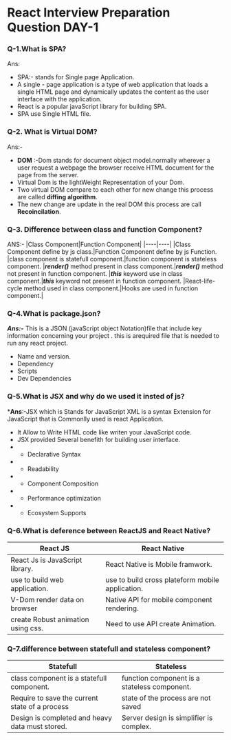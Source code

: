 # React Interview Preparation Question DAY-1
### Q-1.What is SPA?
Ans: 
- SPA:- stands for Single page Application.
- A single - page application is a type of web application that loads a single HTML page and dynamically updates the content as the user interface with the application.
- React is a popular javaScript library for building SPA.
- SPA use Single HTML file.
### Q-2. What is Virtual DOM?
Ans:-
- **DOM** :-Dom stands for document object model.normally wherever a user request a webpage the browser receive HTML document for the page from the server.
- Virtual Dom is the lightWeight Representation of your Dom.
- Two virtual DOM compare to each other for new change this process are called **diffing algorithm**.
- The new change are update in the real DOM this process are call **Recoincilation**.
### Q-3. Difference between class and function Component?
ANS:-
|Class Component|Function Component|
|----|----|
|Class Component define by js class.|Function Component define by js Function.
|class component is statefull component.|function component is stateless component.
|***render()*** method present in class component.|***render()*** method not present in function component.
|***this*** keyword use in class component.|***this*** keyword not present in function component.
|React-life-cycle method used in class component.|Hooks are used in function component.|

### Q-4.What is package.json?
***Ans:-*** This is a JSON (javaScript object Notation)file that include key information concerning your project . this is arequired file that is needed to run any react project.

- Name and version.
- Dependency
- Scripts
- Dev Dependencies

### Q-5.What is JSX and why do we used it insted of js?
***Ans**:-JSX which is Stands for JavaScript XML is a syntax Extension for JavaScript that is Commonlly used is react Application.

- It Allow to Write HTML code like writen your JavaScript code.
- JSX provided Several benefith for building user interface.
- - Declarative Syntax
- - Readability
- - Component Composition
- - Performance optimization
- - Ecosystem Supports

### Q-6.What is deference between ReactJS and React Native?
|React JS|React Native|
|----|----|
|React Js is JavaScript library.|React Native is  Mobile framwork.|
|use to build web application.|use to build cross plateform mobile application.|
V-Dom render data on browser|Native API for mobile component rendering.|
|create Robust animation using css.|Need to use API create Animation.|

### Q-7.difference between statefull and stateless component?
|Statefull|Stateless|
|----|----|
class component is a statefull component.|function component is a stateless component.|
|Require to save the current state of a process|state of the process are not saved|
|Design is completed and heavy data must stored.|Server design is simplifier is complex.|


